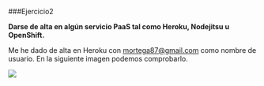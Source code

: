 ###Ejercicio2

**Darse de alta en algún servicio PaaS tal como Heroku, Nodejitsu u OpenShift.**

Me he dado de alta en Heroku con mortega87@gmail.com como nombre de usuario. En la siguiente imagen podemos comprobarlo.

![](/img/2.png)
